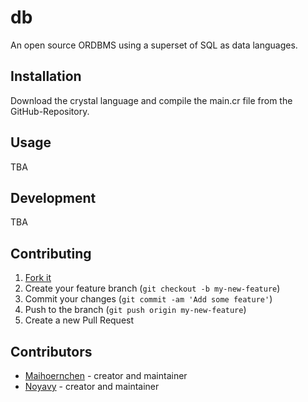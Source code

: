 # db

An open source ORDBMS using a superset of SQL as data languages.

## Installation

Download the crystal language and compile the main.cr file from the GitHub-Repository.

## Usage

TBA

## Development

TBA

## Contributing

1. [Fork it](https://github.com/RandomProjekts/NoraDB/fork)
2. Create your feature branch (`git checkout -b my-new-feature`)
3. Commit your changes (`git commit -am 'Add some feature'`)
4. Push to the branch (`git push origin my-new-feature`)
5. Create a new Pull Request

## Contributors

- [Maihoernchen](https://github.com/maihoernchen) - creator and maintainer
- [Noyavy](https://github.com/noyavy) - creator and maintainer
